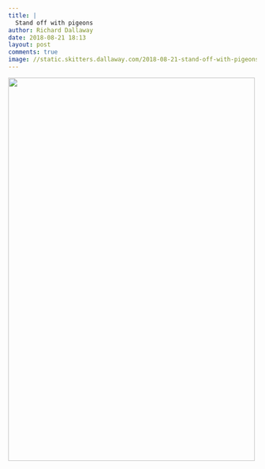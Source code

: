 ```yaml
---
title: |
  Stand off with pigeons
author: Richard Dallaway
date: 2018-08-21 18:13
layout: post
comments: true
image: //static.skitters.dallaway.com/2018-08-21-stand-off-with-pigeons-thumb-1-IMG-6290.jpg
---
```


<div>
        <a href="//static.skitters.dallaway.com/2018-08-21-stand-off-with-pigeons-fullsize-1-IMG-6290.jpg">
          <img src="//static.skitters.dallaway.com/2018-08-21-stand-off-with-pigeons-thumb-1-IMG-6290.jpg" width="500" height="778"/>
        </a>
      </div>


  
      